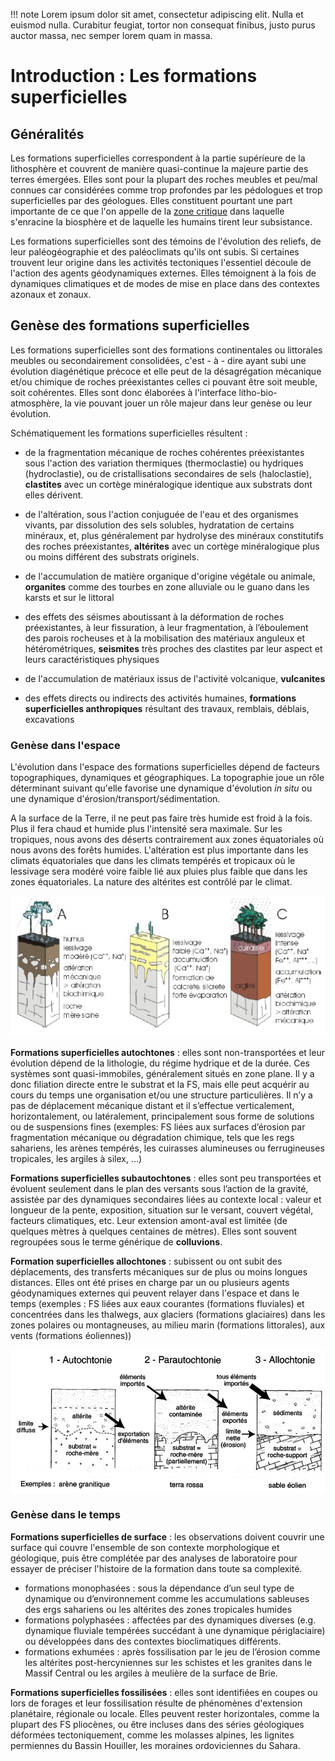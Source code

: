 !!! note
    Lorem ipsum dolor sit amet, consectetur adipiscing elit. Nulla et euismod
    nulla. Curabitur feugiat, tortor non consequat finibus, justo purus auctor
    massa, nec semper lorem quam in massa.

# Introduction : Les formations superficielles

## Généralités

Les formations superficielles correspondent à la partie supérieure de la lithosphère et couvrent de manière quasi-continue la majeure partie des terres émergées. Elles sont pour la plupart des roches meubles et peu/mal connues car considérées comme trop profondes par les pédologues et trop superficielles par des géologues. Elles constituent pourtant une part importante de ce que l'on appelle de la [zone critique](http://www.ige-grenoble.fr/La-zone-critique) dans laquelle s'enracine la biosphère et de laquelle les humains tirent leur subsistance.

Les formations superficielles sont des témoins de l'évolution des reliefs, de leur paléogéographie et des paléoclimats qu'ils ont subis. Si certaines trouvent leur origine dans les activités tectoniques l'essentiel découle de l'action des agents géodynamiques externes. Elles témoignent à la fois de dynamiques climatiques et de modes de mise en place dans des contextes azonaux et zonaux. 

## Genèse des formations superficielles

Les formations superficielles sont des formations continentales ou littorales meubles ou secondairement consolidées, c'est - à - dire ayant subi une évolution diagénétique précoce et elle peut de la désagrégation mécanique et/ou chimique de roches préexistantes celles ci pouvant être soit meuble, soit cohérentes. Elles sont donc élaborées à l'interface litho-bio-atmosphère, la vie pouvant jouer un rôle majeur dans leur genèse ou leur évolution.

Schématiquement les formations superficielles résultent : 

- de la fragmentation mécanique de roches cohérentes préexistantes sous l'action des variation thermiques (thermoclastie) ou hydriques (hydroclastie), ou de cristallisations secondaires de sels (haloclastie), **clastites** avec un cortège minéralogique identique aux substrats dont elles dérivent.

- de l'altération, sous l'action conjuguée de l'eau et des organismes vivants, par dissolution des sels solubles, hydratation de certains minéraux, et, plus généralement par hydrolyse des minéraux constitutifs des roches préexistantes, **altérites** avec un cortège minéralogique plus ou moins différent des substrats originels.

- de l'accumulation de matière organique d'origine végétale ou animale, **organites** comme des tourbes en zone alluviale ou le guano dans les karsts et sur le littoral

- des effets des séismes aboutissant à la déformation de roches préexistantes, à leur fissuration, à leur fragmentation, à l’éboulement des parois rocheuses et à la mobilisation des matériaux anguleux et hétérométriques, **seismites** très proches des clastites par leur aspect et leurs caractéristiques physiques

- de l'accumulation de matériaux issus de l'activité volcanique, **vulcanites**

- des effets directs ou indirects des activités humaines, **formations superficielles anthropiques** résultant des travaux, remblais, déblais, excavations

### Genèse dans l'espace

L'évolution dans l'espace des formations superficielles dépend de facteurs topographiques, dynamiques et géographiques. La topographie joue un rôle déterminant suivant qu'elle favorise une dynamique d'évolution *in situ* ou une dynamique d'érosion/transport/sédimentation.

A la surface de la Terre, il ne peut pas faire très humide est froid à la fois. Plus il fera chaud et humide plus l'intensité sera maximale. Sur les tropiques, nous avons des déserts contrairement aux zones équatoriales où nous avons des forêts humides. L'altération est plus importante dans les climats équatoriales que dans les climats tempérés et tropicaux où le lessivage sera modéré voire faible lié aux pluies plus faible que dans les zones équatoriales. La nature des altérites est contrôlé par le climat. 

![Altération en fonction du climat](Images/climats.PNG)

**Formations superficielles autochtones** : elles sont non-transportées et leur évolution dépend de la lithologie, du
régime hydrique et de la durée. Ces systèmes sont quasi-immobiles, généralement situés en
zone plane. Il y a donc filiation directe entre le substrat et la FS, mais elle peut acquérir au cours
du temps une organisation et/ou une structure particulières. Il n’y a pas de déplacement
mécanique distant et il s’effectue verticalement, horizontalement, ou latéralement,
principalement sous forme de solutions ou de suspensions fines (exemples: FS liées aux surfaces d’érosion par fragmentation mécanique ou dégradation chimique, tels que les regs
sahariens, les arènes tempérés, les cuirasses alumineuses ou ferrugineuses tropicales, les argiles à silex, …)

**Formations superficielles subautochtones** : elles sont peu transportées et évoluent seulement dans le plan des
versants sous l’action de la gravité, assistée par des dynamiques secondaires liées au contexte
local : valeur et longueur de la pente, exposition, situation sur le versant, couvert végétal,
facteurs climatiques, etc. Leur extension amont-aval est limitée (de quelques mètres à quelques
centaines de mètres). Elles sont souvent regroupées sous le terme générique de **colluvions**.

**Formation superficielles allochtones** : subissent ou ont subit des déplacements, des transferts mécaniques sur de plus ou moins longues distances. Elles ont été prises en charge par un ou plusieurs agents géodynamiques externes qui peuvent relayer dans l'espace et dans le temps (exemples : FS liées aux eaux courantes (formations fluviales) et concentrées dans les thalwegs, aux glaciers (formations
glaciaires) dans les zones polaires ou montagneuses, au milieu marin (formations littorales), aux vents (formations éoliennes))

![Types de formations](Images/typesdeformations.PNG)

### Genèse dans le temps

**Formations superficielles de surface** : les observations doivent couvrir une surface qui couvre l'ensemble de son contexte morphologique et géologique, puis être complétée par des analyses de laboratoire pour essayer de préciser l'histoire de la formation dans toute sa complexité.

- formations monophasées : sous la dépendance d’un seul type de dynamique ou d’environnement comme les accumulations
sableuses des ergs sahariens ou les altérites des zones tropicales humides
- formations polyphasées : affectées par des dynamiques diverses (e.g. dynamique fluviale tempérées succédant à une dynamique
périglaciaire) ou développées dans des contextes bioclimatiques différents.
- formations exhumées : après fossilisation par le jeu de l’érosion comme les altérites post-hercyniennes sur les schistes et les
granites dans le Massif Central ou les argiles à meulière de la surface de Brie.

**Formations superficielles fossilisées** : elles sont identifiées en coupes ou lors de forages et leur fossilisation résulte de phénomènes d'extension planétaire, régionale ou locale. Elles peuvent rester horizontales, comme la plupart des FS pliocènes, ou être incluses dans des séries géologiques déformées
tectoniquement, comme les molasses alpines, les lignites permiennes du Bassin Houiller, les moraines ordoviciennes du Sahara.

